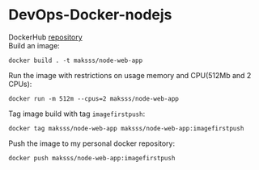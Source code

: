 # DevOps-Docker-nodejs
DockerHub [repository](https://hub.docker.com/repository/docker/maksss/node-web-app)  
Build an image:
```
docker build . -t maksss/node-web-app
```

Run the image with restrictions on usage memory and CPU(512Mb and 2 CPUs):
```
docker run -m 512m --cpus=2 maksss/node-web-app
```

Tag image build with tag `imagefirstpush`:
```
docker tag maksss/node-web-app maksss/node-web-app:imagefirstpush
```

Push the image to my personal docker repository:

```
docker push maksss/node-web-app:imagefirstpush
```